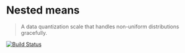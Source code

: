 # Nested means

> A data quantization scale that handles non-uniform distributions gracefully.

[![Build Status](https://travis-ci.org/rubenv/nested-means.png?branch=master)](https://travis-ci.org/rubenv/nested-means)
